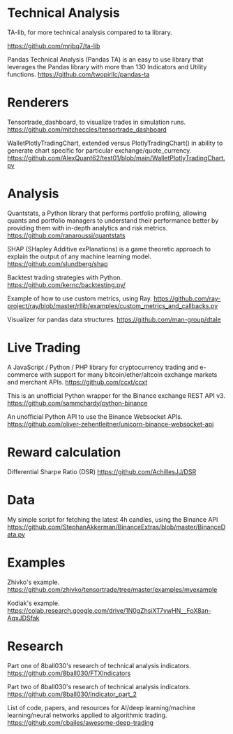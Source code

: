 # Technical Analysis
TA-lib, for more technical analysis compared to ta library.

https://github.com/mrjbq7/ta-lib

Pandas Technical Analysis (Pandas TA) is an easy to use library that leverages the Pandas library with more than 130 Indicators and Utility functions.
https://github.com/twopirllc/pandas-ta

# Renderers
Tensortrade_dashboard, to visualize trades in simulation runs.
https://github.com/mitcheccles/tensortrade_dashboard

WalletPlotlyTradingChart, extended versus PlotlyTradingChart() in ability to generate chart specific for particular exchange/quote_currency.
https://github.com/AlexQuant62/test01/blob/main/WalletPlotlyTradingChart.py

# Analysis
Quantstats, a Python library that performs portfolio profiling, allowing quants and portfolio managers to understand their performance better by providing them with in-depth analytics and risk metrics.
https://github.com/ranaroussi/quantstats

SHAP (SHapley Additive exPlanations) is a game theoretic approach to explain the output of any machine learning model.
https://github.com/slundberg/shap

Backtest trading strategies with Python.
https://github.com/kernc/backtesting.py/

Example of how to use custom metrics, using Ray.
https://github.com/ray-project/ray/blob/master/rllib/examples/custom_metrics_and_callbacks.py

Visualizer for pandas data structures.
https://github.com/man-group/dtale

# Live Trading
A JavaScript / Python / PHP library for cryptocurrency trading and e-commerce with support for many bitcoin/ether/altcoin exchange markets and merchant APIs.
https://github.com/ccxt/ccxt

This is an unofficial Python wrapper for the Binance exchange REST API v3.
https://github.com/sammchardy/python-binance

An unofficial Python API to use the Binance Websocket APIs.
https://github.com/oliver-zehentleitner/unicorn-binance-websocket-api

# Reward calculation
Differential Sharpe Ratio (DSR)
https://github.com/AchillesJJ/DSR

# Data
My simple script for fetching the latest 4h candles, using the Binance API
https://github.com/StephanAkkerman/BinanceExtras/blob/master/BinanceData.py

# Examples
Zhivko's example.
https://github.com/zhivko/tensortrade/tree/master/examples/myexample

Kodiak's example.
https://colab.research.google.com/drive/1N0gZhsiXT7vwHN__FoX8an-AqxJDSfak

# Research
Part one of 8ball030's research of technical analysis indicators.
https://github.com/8ball030/FTXIndicators

Part two of 8ball030's research of technical analysis indicators.
https://github.com/8ball030/indicator_part_2

List of code, papers, and resources for AI/deep learning/machine learning/neural networks applied to algorithmic trading.
https://github.com/cbailes/awesome-deep-trading
